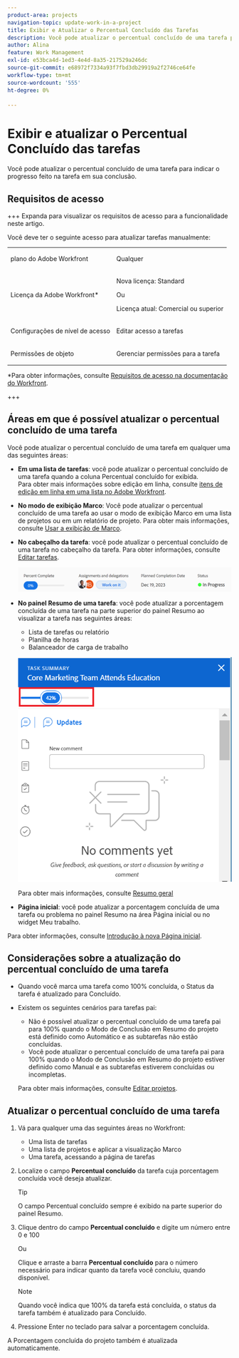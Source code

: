 ```yaml
---
product-area: projects
navigation-topic: update-work-in-a-project
title: Exibir e Atualizar o Percentual Concluído das Tarefas
description: Você pode atualizar o percentual concluído de uma tarefa para indicar o progresso feito na tarefa em sua conclusão.
author: Alina
feature: Work Management
exl-id: e53bca4d-1ed3-4e4d-8a35-217529a246dc
source-git-commit: e68972f7334a93f7fbd3db29919a2f2746ce64fe
workflow-type: tm+mt
source-wordcount: '555'
ht-degree: 0%

---
```


# Exibir e atualizar o Percentual Concluído das tarefas

<!--Audited:01/2024-->

Você pode atualizar o percentual concluído de uma tarefa para indicar o progresso feito na tarefa em sua conclusão.

## Requisitos de acesso

+++ Expanda para visualizar os requisitos de acesso para a funcionalidade neste artigo.

Você deve ter o seguinte acesso para atualizar tarefas manualmente:

<table style="table-layout:auto"> 
 <col> 
 <col> 
 <tbody> 
  <tr> 
   <td role="rowheader">plano do Adobe Workfront</td> 
   <td> <p>Qualquer</p> </td> 
  </tr> 
  <tr> 
   <td role="rowheader">Licença da Adobe Workfront*</td> 
   <td> <p>Nova licença: Standard</p> 
   Ou
   <p>Licença atual: Comercial ou superior</p>
   </td> 
  </tr> 
  <tr> 
   <td role="rowheader">Configurações de nível de acesso</td> 
   <td> <p>Editar acesso a tarefas</p> </td> 
  </tr> 
  <tr> 
   <td role="rowheader">Permissões de objeto</td> 
   <td> <p>Gerenciar permissões para a tarefa</p>  </td> 
  </tr> 
 </tbody> 
</table>

*Para obter informações, consulte [Requisitos de acesso na documentação do Workfront](/help/quicksilver/administration-and-setup/add-users/access-levels-and-object-permissions/access-level-requirements-in-documentation.md).

+++

## Áreas em que é possível atualizar o percentual concluído de uma tarefa

Você pode atualizar o percentual concluído de uma tarefa em qualquer uma das seguintes áreas:

* **Em uma lista de tarefas**: você pode atualizar o percentual concluído de uma tarefa quando a coluna Percentual concluído for exibida.\
  Para obter mais informações sobre edição em linha, consulte [itens de edição em linha em uma lista no Adobe Workfront](../../../workfront-basics/navigate-workfront/use-lists/inline-edit-objects.md).

* **No modo de exibição Marco**: Você pode atualizar o percentual concluído de uma tarefa ao usar o modo de exibição Marco em uma lista de projetos ou em um relatório de projeto. Para obter mais informações, consulte [Usar a exibição de Marco](../../../reports-and-dashboards/reports/reporting-elements/use-milestone-view.md).

<!--only in legacy commenting: 
* **As you update the task**:  You can update the percent complete option of a task when adding an update to the task.

  >[!IMPORTANT]
  >
  >This option displays only after you enable the Show Percent Complete option.  
  >To enable the percent complete update bar for tasks, do the following:   
  >
  >1. Go to the **Main** menu>your name>**More** icon next to your name >**Edit** > select **Show percent complete on update status**.   
  >![](assets/show-percent-complete-toggle-in-user-profile-350x243.png)  >-->

* **No cabeçalho da tarefa**: você pode atualizar o percentual concluído de uma tarefa no cabeçalho da tarefa. Para obter informações, consulte [Editar tarefas](../../tasks/manage-tasks/edit-tasks.md).

  ![](assets/nwe-updatetaskpercentinheader-350x54.png)

* **No painel Resumo de uma tarefa**: você pode atualizar a porcentagem concluída de uma tarefa na parte superior do painel Resumo ao visualizar a tarefa nas seguintes áreas:

   * Lista de tarefas ou relatório
   * Planilha de horas
   * Balanceador de carga de trabalho

  ![](assets/update-percent-complete-in-task-summary-highlighted.png)

  Para obter mais informações, consulte [Resumo geral](/help/quicksilver/workfront-basics/the-new-workfront-experience/summary-overview.md)

* **Página inicial**: você pode atualizar a porcentagem concluída de uma tarefa ou problema no painel Resumo na área Página inicial ou no widget Meu trabalho.

Para obter informações, consulte [Introdução à nova Página inicial](/help/quicksilver/workfront-basics/using-home/using-the-home-area/get-started-with-home.md).

## Considerações sobre a atualização do percentual concluído de uma tarefa

* Quando você marca uma tarefa como 100% concluída, o Status da tarefa é atualizado para Concluído.
* Existem os seguintes cenários para tarefas pai:
   * Não é possível atualizar o percentual concluído de uma tarefa pai para 100% quando o Modo de Conclusão em Resumo do projeto está definido como Automático e as subtarefas não estão concluídas.
   * Você pode atualizar o percentual concluído de uma tarefa pai para 100% quando o Modo de Conclusão em Resumo do projeto estiver definido como Manual e as subtarefas estiverem concluídas ou incompletas.

  Para obter mais informações, consulte [Editar projetos](../manage-projects/edit-projects.md).

## Atualizar o percentual concluído de uma tarefa

1. Vá para qualquer uma das seguintes áreas no Workfront:

   * Uma lista de tarefas
   * Uma lista de projetos e aplicar a visualização Marco
   * Uma tarefa, acessando a página de tarefas
1. Localize o campo **Percentual concluído** da tarefa cuja porcentagem concluída você deseja atualizar.

   >[!TIP]
   >
   >  O campo Percentual concluído sempre é exibido na parte superior do painel Resumo.


1. Clique dentro do campo **Percentual concluído** e digite um número entre 0 e 100

   Ou

   Clique e arraste a barra **Percentual concluído** para o número necessário para indicar quanto da tarefa você concluiu, quando disponível.

   >[!NOTE]
   >
   >Quando você indica que 100% da tarefa está concluída, o status da tarefa também é atualizado para Concluído.


1. Pressione Enter no teclado para salvar a porcentagem concluída.

A Porcentagem concluída do projeto também é atualizada automaticamente.

